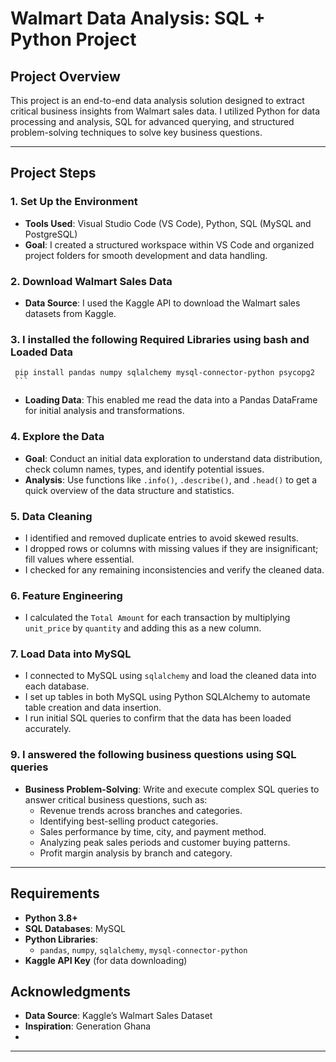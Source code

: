 # Walmart Data Analysis: SQL + Python Project 

## Project Overview

This project is an end-to-end data analysis solution designed to extract critical business insights from Walmart sales data. I utilized Python for data processing and analysis, SQL for advanced querying, and structured problem-solving techniques to solve key business questions.

---

## Project Steps

### 1. Set Up the Environment
   - **Tools Used**: Visual Studio Code (VS Code), Python, SQL (MySQL and PostgreSQL)
   - **Goal**: I created a structured workspace within VS Code and organized project folders for smooth development and data handling.

### 2. Download Walmart Sales Data
   - **Data Source**: I used the Kaggle API to download the Walmart sales datasets from Kaggle.

### 3. I installed the following Required Libraries using bash and Loaded Data 
     pip install pandas numpy sqlalchemy mysql-connector-python psycopg2
     ```
   - **Loading Data**: This enabled me read the data into a Pandas DataFrame for initial analysis and transformations.

### 4. Explore the Data
   - **Goal**: Conduct an initial data exploration to understand data distribution, check column names, types, and identify potential issues.
   - **Analysis**: Use functions like `.info()`, `.describe()`, and `.head()` to get a quick overview of the data structure and statistics.

### 5. Data Cleaning
   - I identified and removed duplicate entries to avoid skewed results.
   - I dropped rows or columns with missing values if they are insignificant; fill values where essential.
   - I checked for any remaining inconsistencies and verify the cleaned data.

### 6. Feature Engineering
   - I calculated the `Total Amount` for each transaction by multiplying `unit_price` by `quantity` and adding this as a new column.

### 7. Load Data into MySQL
   - I connected to MySQL using `sqlalchemy` and load the cleaned data into each database.
   - I set up tables in both MySQL using Python SQLAlchemy to automate table creation and data insertion.
   - I run initial SQL queries to confirm that the data has been loaded accurately.

### 9. I answered the following business questions using SQL queries
   - **Business Problem-Solving**: Write and execute complex SQL queries to answer critical business questions, such as:
     - Revenue trends across branches and categories.
     - Identifying best-selling product categories.
     - Sales performance by time, city, and payment method.
     - Analyzing peak sales periods and customer buying patterns.
     - Profit margin analysis by branch and category.

---

## Requirements

- **Python 3.8+**
- **SQL Databases**: MySQL
- **Python Libraries**:
  - `pandas`, `numpy`, `sqlalchemy`, `mysql-connector-python`
- **Kaggle API Key** (for data downloading)

## Acknowledgments

- **Data Source**: Kaggle’s Walmart Sales Dataset
- **Inspiration**: Generation Ghana
-                  

---
